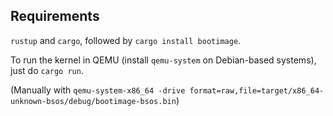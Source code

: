 ## Requirements

`rustup` and `cargo`, followed by `cargo install bootimage`.

To run the kernel in QEMU (install `qemu-system` on Debian-based systems), just do `cargo run`.

(Manually with `qemu-system-x86_64 -drive format=raw,file=target/x86_64-unknown-bsos/debug/bootimage-bsos.bin`)
